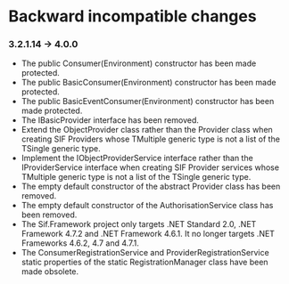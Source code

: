 # Backward incompatible changes


### **3.2.1.14 -> 4.0.0**

- The public Consumer(Environment) constructor has been made protected.
- The public BasicConsumer(Environment) constructor has been made protected.
- The public BasicEventConsumer(Environment) constructor has been made protected.
- The IBasicProvider<T> interface has been removed.
- Extend the ObjectProvider class rather than the Provider class when creating SIF Providers whose TMultiple generic type is not a list of the TSingle generic type.
- Implement the IObjectProviderService interface rather than the IProviderService interface when creating SIF Provider services whose TMultiple generic type is not a list of the TSingle generic type.
- The empty default constructor of the abstract Provider class has been removed.
- The empty default constructor of the AuthorisationService class has been removed.
- The Sif.Framework project only targets .NET Standard 2.0, .NET Framework 4.7.2 and .NET Framework 4.6.1. It no longer targets .NET Frameworks 4.6.2, 4.7 and 4.7.1.
- The ConsumerRegistrationService  and ProviderRegistrationService static properties of the static RegistrationManager class have been made obsolete.
